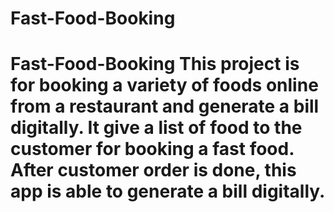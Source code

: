 # Fast-Food-Booking
# Fast-Food-Booking This project is for booking a variety of foods online from a restaurant and generate a bill digitally. It give a list of food to the customer for booking a fast food. After customer order is done, this app is able to generate a bill digitally.

